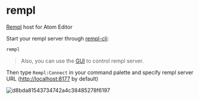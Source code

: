# rempl

[Rempl](https://github.com/rempl/rempl) host for Atom Editor

Start your rempl server through [rempl-cli](https://github.com/rempl/rempl-cli):
```bash
rempl
```

> Also, you can use the [GUI](https://github.com/rempl/menubar-server) to control rempl server.

Then type `Rempl:Connect` in your command palette and specify rempl server URL ([http://localhost:8177](http://localhost:8177) by default)

![d8bda81543734742a4c38485278f6197](https://cloud.githubusercontent.com/assets/6654581/21047991/e8ec32a2-be1d-11e6-88da-3134f9bb4568.png)
